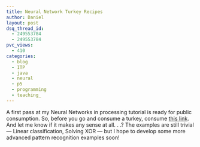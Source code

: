 ```yaml
---
title: Neural Network Turkey Recipes
author: Daniel
layout: post
dsq_thread_id:
  - 249553784
  - 249553784
pvc_views:
  - 410
categories:
  - blog
  - ITP
  - java
  - neural
  - p5
  - programming
  - teaching_
---
```

<p>A first pass at my Neural Networks in processing tutorial is ready for public consumption.  So, before you go and consume a turkey,  consume <a href="http://www.shiffman.net/teaching/the-nature-of-code/nn/">this link</a>.   And let me know if it makes any sense at all. . .?  The examples are still trivial  &#8212; Linear classification, Solving XOR &#8212; but I hope to develop some more advanced pattern recognition examples soon!</p>
